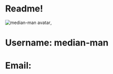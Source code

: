 # Readme!
        
 ![median-man avatar](https://avatars0.githubusercontent.com/u/8689789?v=4),
        
 # Username: median-man
        
 # Email: 
        
         
                
        